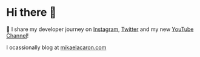 # Hi there 👋

🦄 I share my developer journey on [Instagram](https://instagram.com/mikaelacaron), [Twitter](https://twitter.com/mikaela__caron) and my new [YouTube Channel](https://www.youtube.com/c/mikaelacaron)!

I ocassionally blog at [mikaelacaron.com](https://mikaelacaron.com)

<!--
**mikaelacaron/mikaelacaron** is a ✨ _special_ ✨ repository because its `README.md` (this file) appears on your GitHub profile.

Here are some ideas to get you started:

- 🔭 I’m currently working on ...
- 🌱 I’m currently learning ...
- 👯 I’m looking to collaborate on ...
- 🤔 I’m looking for help with ...
- 💬 Ask me about ...
- 📫 How to reach me: ...
- 😄 Pronouns: ...
- ⚡ Fun fact: ...
-->
